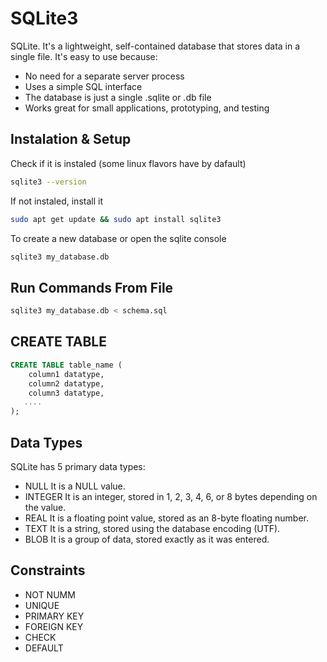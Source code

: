 # SQLite3

SQLite. It's a lightweight, self-contained database that stores data in a single file. It's easy to use because:

- No need for a separate server process
- Uses a simple SQL interface
- The database is just a single .sqlite or .db file
- Works great for small applications, prototyping, and testing


## Instalation & Setup

Check if it is instaled (some linux flavors have by dafault)

```bash
sqlite3 --version
```

If not instaled, install it

```bash
sudo apt get update && sudo apt install sqlite3
```

To create a new database or open the sqlite console

```bash
sqlite3 my_database.db
```

## Run Commands From File

```bash
sqlite3 my_database.db < schema.sql
```

## CREATE TABLE

```sql
CREATE TABLE table_name (
    column1 datatype,
    column2 datatype,
    column3 datatype,
   ....
);
```


## Data Types

SQLite has 5 primary data types:
- NULL It is a NULL value.
- INTEGER It is an integer, stored in 1, 2, 3, 4, 6, or 8 bytes depending on the value.
- REAL It is a floating point value, stored as an 8-byte floating number.
- TEXT It is a string, stored using the database encoding (UTF).
- BLOB It is a group of data, stored exactly as it was entered.


## Constraints

- NOT NUMM
- UNIQUE
- PRIMARY KEY
- FOREIGN KEY
- CHECK
- DEFAULT